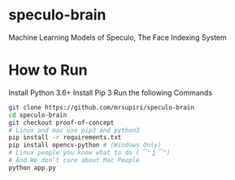 # speculo-brain
Machine Learning Models of Speculo, The Face Indexing System
# How to Run
Install Python 3.6+
Install Pip 3
Run the following Commands
```sh
git clone https://github.com/mrsupiri/speculo-brain
cd speculo-brain
git checkout proof-of-concept
# Linux and mac use pip3 and python3
pip install -r requirements.txt
pip install opencv-python # (Windows Only)
# Linux people you know what to do ( ͡° ͜ʖ ͡°)
# And We don't care about Mac People
python app.py
```
